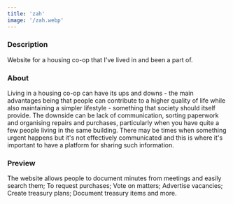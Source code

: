 ```yaml
---
title: 'zah'
image: '/zah.webp'
---
```


### Description

Website for a housing co-op that I've lived in and been a part of.

### About

Living in a housing co-op can have its ups and downs - the main advantages being that people can contribute to a higher quality of life while also maintaining a simpler lifestyle - something that society should itself provide. The downside can be lack of communication, sorting paperwork and organising repairs and purchases, particularly when you have quite a few people living in the same building. There may be times when something urgent happens but it's not effectively communicated and this is where it's important to have a platform for sharing such information.

### Preview

The website allows people to document minutes from meetings and easily search them; To request purchases; Vote on matters; Advertise vacancies; Create treasury plans; Document treasury items and more.
